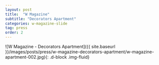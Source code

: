 ```yaml
---
layout: post
title:  "W Magazine"
subtitle: "Decorators Apartment"
categories: w-magazine-slide
tag: press
order: 2
---
```


![W Magazine - Decorators Apartment]({{ site.baseurl }}/images/posts/press/w-magazine-decorators-apartment/w-magazine-apartment-002.jpg){: .d-block .img-fluid}
